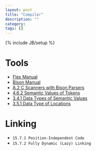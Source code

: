```yaml
---
layout: post
title: "Compiler"
description: ""
category:
tags: []
---
```

{% include JB/setup %}

# Tools
- [Flex Manual](http://westes.github.io/flex/manual/)
- [Bison Manual](https://www.gnu.org/software/bison/manual/html_node/index.html)
- [A.2 C Scanners with Bison Parsers](https://westes.github.io/flex/manual/Bison-Bridge.html)
- [4.6.2 Semantic Values of Tokens](https://www.gnu.org/software/bison/manual/html_node/Token-Values.html)
- [3.4.1 Data Types of Semantic Values](https://www.gnu.org/software/bison/manual/html_node/Value-Type.html)
- [3.5.1 Data Type of Locations](https://www.gnu.org/software/bison/manual/html_node/Location-Type.html)

# Linking
- `15.7.1 Position-Independent Code`
- `15.7.2 Fully Dynamic (Lazy) Linking`
